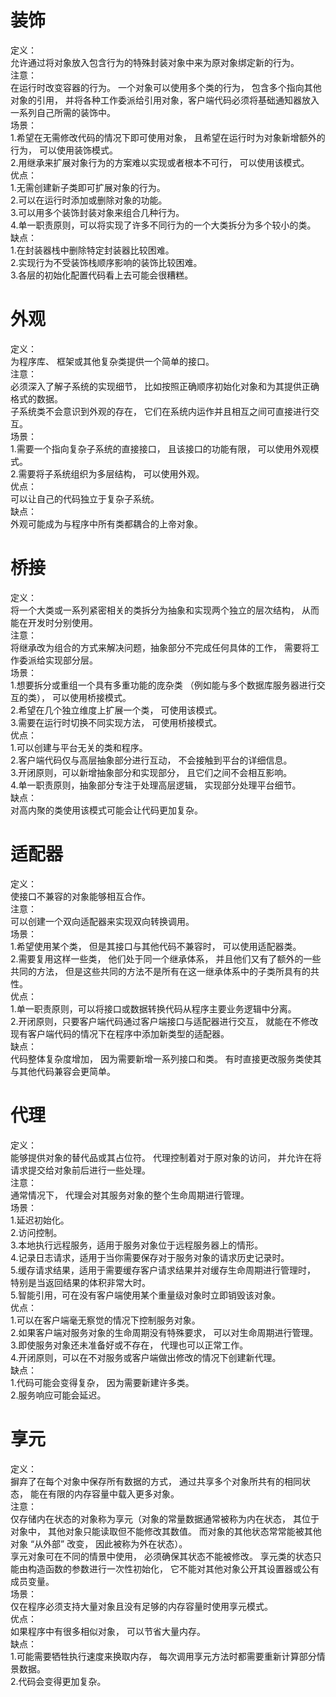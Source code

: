# 装饰
定义：     
允许通过将对象放入包含行为的特殊封装对象中来为原对象绑定新的行为。  
注意：    
在运行时改变容器的行为。 一个对象可以使用多个类的行为， 包含多个指向其他对象的引用， 并将各种工作委派给引用对象，客户端代码必须将基础通知器放入一系列自己所需的装饰中。   
场景：    
1.希望在无需修改代码的情况下即可使用对象， 且希望在运行时为对象新增额外的行为， 可以使用装饰模式。  
2.用继承来扩展对象行为的方案难以实现或者根本不可行， 可以使用该模式。  
优点：    
1.无需创建新子类即可扩展对象的行为。  
2.可以在运行时添加或删除对象的功能。  
3.可以用多个装饰封装对象来组合几种行为。  
4.单一职责原则，可以将实现了许多不同行为的一个大类拆分为多个较小的类。  
缺点：     
1.在封装器栈中删除特定封装器比较困难。  
2.实现行为不受装饰栈顺序影响的装饰比较困难。  
3.各层的初始化配置代码看上去可能会很糟糕。  
# 外观
定义：     
为程序库、 框架或其他复杂类提供一个简单的接口。  
注意：    
必须深入了解子系统的实现细节， 比如按照正确顺序初始化对象和为其提供正确格式的数据。  
子系统类不会意识到外观的存在， 它们在系统内运作并且相互之间可直接进行交互。  
场景：    
1.需要一个指向复杂子系统的直接接口， 且该接口的功能有限， 可以使用外观模式。  
2.需要将子系统组织为多层结构， 可以使用外观。  
优点：    
可以让自己的代码独立于复杂子系统。  
缺点：     
外观可能成为与程序中所有类都耦合的上帝对象。
# 桥接
定义：     
将一个大类或一系列紧密相关的类拆分为抽象和实现两个独立的层次结构， 从而能在开发时分别使用。  
注意：    
将继承改为组合的方式来解决问题，抽象部分不完成任何具体的工作， 需要将工作委派给实现部分层。  
场景：    
1.想要拆分或重组一个具有多重功能的庞杂类 （例如能与多个数据库服务器进行交互的类）， 可以使用桥接模式。  
2.希望在几个独立维度上扩展一个类， 可使用该模式。  
3.需要在运行时切换不同实现方法， 可使用桥接模式。  
优点：    
 1.可以创建与平台无关的类和程序。  
2.客户端代码仅与高层抽象部分进行互动， 不会接触到平台的详细信息。  
3.开闭原则，可以新增抽象部分和实现部分， 且它们之间不会相互影响。  
4.单一职责原则，抽象部分专注于处理高层逻辑， 实现部分处理平台细节。    
缺点：     
对高内聚的类使用该模式可能会让代码更加复杂。
# 适配器
定义：     
使接口不兼容的对象能够相互合作。  
注意：    
可以创建一个双向适配器来实现双向转换调用。    
场景：    
1.希望使用某个类， 但是其接口与其他代码不兼容时， 可以使用适配器类。  
2.需要复用这样一些类， 他们处于同一个继承体系， 并且他们又有了额外的一些共同的方法， 但是这些共同的方法不是所有在这一继承体系中的子类所具有的共性。  
优点：    
1.单一职责原则，可以将接口或数据转换代码从程序主要业务逻辑中分离。  
2.开闭原则，只要客户端代码通过客户端接口与适配器进行交互， 就能在不修改现有客户端代码的情况下在程序中添加新类型的适配器。  
缺点：     
代码整体复杂度增加， 因为需要新增一系列接口和类。 有时直接更改服务类使其与其他代码兼容会更简单。
# 代理
定义：     
能够提供对象的替代品或其占位符。 代理控制着对于原对象的访问， 并允许在将请求提交给对象前后进行一些处理。    
注意：    
通常情况下， 代理会对其服务对象的整个生命周期进行管理。  
场景：    
1.延迟初始化。  
2.访问控制。  
3.本地执行远程服务，适用于服务对象位于远程服务器上的情形。    
4.记录日志请求，适用于当你需要保存对于服务对象的请求历史记录时。    
5.缓存请求结果，适用于需要缓存客户请求结果并对缓存生命周期进行管理时， 特别是当返回结果的体积非常大时。    
5.智能引用，可在没有客户端使用某个重量级对象时立即销毁该对象。  
优点：    
1.可以在客户端毫无察觉的情况下控制服务对象。  
2.如果客户端对服务对象的生命周期没有特殊要求， 可以对生命周期进行管理。  
3.即使服务对象还未准备好或不存在， 代理也可以正常工作。  
4.开闭原则，可以在不对服务或客户端做出修改的情况下创建新代理。  
缺点：     
1.代码可能会变得复杂， 因为需要新建许多类。  
2.服务响应可能会延迟。
# 享元
定义：     
摒弃了在每个对象中保存所有数据的方式， 通过共享多个对象所共有的相同状态， 能在有限的内存容量中载入更多对象。  
注意：    
仅存储内在状态的对象称为享元（对象的常量数据通常被称为内在状态， 其位于对象中， 其他对象只能读取但不能修改其数值。 而对象的其他状态常常能被其他对象 “从外部” 改变， 因此被称为外在状态）。    
享元对象可在不同的情景中使用， 必须确保其状态不能被修改。 享元类的状态只能由构造函数的参数进行一次性初始化， 它不能对其他对象公开其设置器或公有成员变量。  
场景：    
仅在程序必须支持大量对象且没有足够的内存容量时使用享元模式。  
优点：    
如果程序中有很多相似对象， 可以节省大量内存。  
缺点：     
1.可能需要牺牲执行速度来换取内存， 每次调用享元方法时都需要重新计算部分情景数据。  
2.代码会变得更加复杂。 
